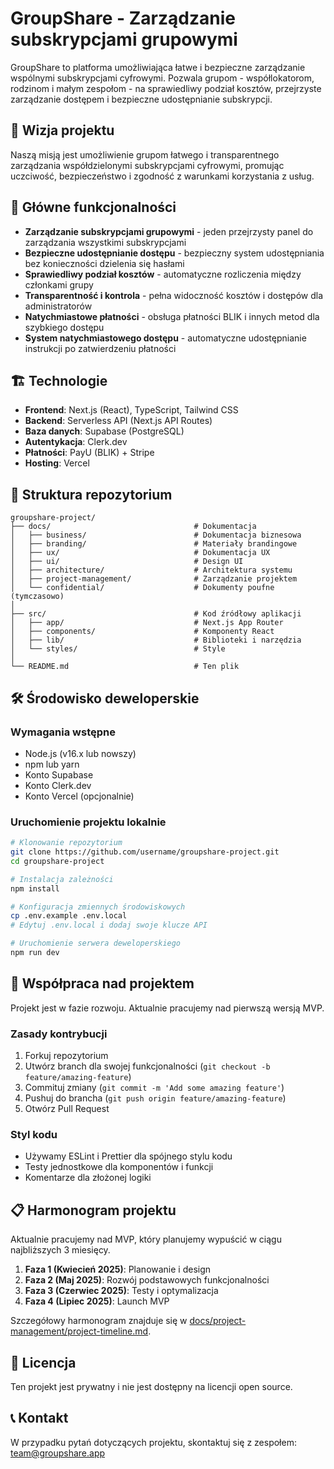 # GroupShare - Zarządzanie subskrypcjami grupowymi

GroupShare to platforma umożliwiająca łatwe i bezpieczne zarządzanie wspólnymi subskrypcjami cyfrowymi. Pozwala grupom - współlokatorom, rodzinom i małym zespołom - na sprawiedliwy podział kosztów, przejrzyste zarządzanie dostępem i bezpieczne udostępnianie subskrypcji.

## 🌟 Wizja projektu

Naszą misją jest umożliwienie grupom łatwego i transparentnego zarządzania współdzielonymi subskrypcjami cyfrowymi, promując uczciwość, bezpieczeństwo i zgodność z warunkami korzystania z usług.

## 🚀 Główne funkcjonalności

- **Zarządzanie subskrypcjami grupowymi** - jeden przejrzysty panel do zarządzania wszystkimi subskrypcjami
- **Bezpieczne udostępnianie dostępu** - bezpieczny system udostępniania bez konieczności dzielenia się hasłami
- **Sprawiedliwy podział kosztów** - automatyczne rozliczenia między członkami grupy
- **Transparentność i kontrola** - pełna widoczność kosztów i dostępów dla administratorów
- **Natychmiastowe płatności** - obsługa płatności BLIK i innych metod dla szybkiego dostępu
- **System natychmiastowego dostępu** - automatyczne udostępnianie instrukcji po zatwierdzeniu płatności

## 🏗️ Technologie

- **Frontend**: Next.js (React), TypeScript, Tailwind CSS
- **Backend**: Serverless API (Next.js API Routes)
- **Baza danych**: Supabase (PostgreSQL)
- **Autentykacja**: Clerk.dev
- **Płatności**: PayU (BLIK) + Stripe
- **Hosting**: Vercel

## 📂 Struktura repozytorium

```
groupshare-project/
├── docs/                                # Dokumentacja
│   ├── business/                        # Dokumentacja biznesowa
│   ├── branding/                        # Materiały brandingowe
│   ├── ux/                              # Dokumentacja UX
│   ├── ui/                              # Design UI
│   ├── architecture/                    # Architektura systemu
│   ├── project-management/              # Zarządzanie projektem
│   └── confidential/                    # Dokumenty poufne (tymczasowo)
│
├── src/                                 # Kod źródłowy aplikacji
│   ├── app/                             # Next.js App Router
│   ├── components/                      # Komponenty React
│   ├── lib/                             # Biblioteki i narzędzia
│   └── styles/                          # Style
│
└── README.md                            # Ten plik
```

## 🛠️ Środowisko deweloperskie

### Wymagania wstępne

- Node.js (v16.x lub nowszy)
- npm lub yarn
- Konto Supabase
- Konto Clerk.dev
- Konto Vercel (opcjonalnie)

### Uruchomienie projektu lokalnie

```bash
# Klonowanie repozytorium
git clone https://github.com/username/groupshare-project.git
cd groupshare-project

# Instalacja zależności
npm install

# Konfiguracja zmiennych środowiskowych
cp .env.example .env.local
# Edytuj .env.local i dodaj swoje klucze API

# Uruchomienie serwera deweloperskiego
npm run dev
```

## 👥 Współpraca nad projektem

Projekt jest w fazie rozwoju. Aktualnie pracujemy nad pierwszą wersją MVP.

### Zasady kontrybucji

1. Forkuj repozytorium
2. Utwórz branch dla swojej funkcjonalności (`git checkout -b feature/amazing-feature`)
3. Commituj zmiany (`git commit -m 'Add some amazing feature'`)
4. Pushuj do brancha (`git push origin feature/amazing-feature`)
5. Otwórz Pull Request

### Styl kodu

- Używamy ESLint i Prettier dla spójnego stylu kodu
- Testy jednostkowe dla komponentów i funkcji
- Komentarze dla złożonej logiki

## 📋 Harmonogram projektu

Aktualnie pracujemy nad MVP, który planujemy wypuścić w ciągu najbliższych 3 miesięcy.

1. **Faza 1 (Kwiecień 2025)**: Planowanie i design
2. **Faza 2 (Maj 2025)**: Rozwój podstawowych funkcjonalności
3. **Faza 3 (Czerwiec 2025)**: Testy i optymalizacja
4. **Faza 4 (Lipiec 2025)**: Launch MVP

Szczegółowy harmonogram znajduje się w [docs/project-management/project-timeline.md](docs/project-management/project-timeline.md).

## 📄 Licencja

Ten projekt jest prywatny i nie jest dostępny na licencji open source.

## 📞 Kontakt

W przypadku pytań dotyczących projektu, skontaktuj się z zespołem: team@groupshare.app
